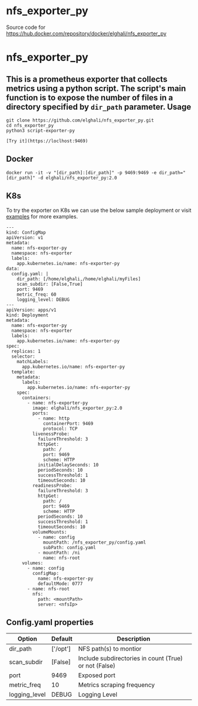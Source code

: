 # nfs_exporter_py
Source code for https://hub.docker.com/repository/docker/elghali/nfs_exporter_py

# nfs_exporter_py

This is a prometheus exporter that collects metrics using a python script. The script's main function is to expose the number of files in a directory specified by `dir_path` parameter.
Usage
---
```
git clone https://github.com/elghali/nfs_exporter_py.git
cd nfs_exporter_py
python3 script-exporter-py

[Try it](https://loclhost:9469)

```

## Docker

`docker run -it -v "[dir_path]:[dir_path]" -p 9469:9469 -e dir_path="[dir_path]" -d elghali/nfs_exporter_py:2.0`

## K8s
To try the exporter on K8s we can use the below sample deployment or visit [examples](https://github.com/elghali/nfs_exporter_py/examples) for more examples.
```
---
kind: ConfigMap
apiVersion: v1
metadata:
  name: nfs-exporter-py
  namespace: nfs-exporter
  labels:
    app.kubernetes.io/name: nfs-exporter-py
data:
  config.yaml: |
    dir_path: [/home/elghali,/home/elghali/myFiles]
    scan_subdir: [False,True]
    port: 9469
    metric_freq: 60
    logging_level: DEBUG
---
apiVersion: apps/v1
kind: Deployment
metadata:
  name: nfs-exporter-py
  namespace: nfs-exporter
  labels:
    app.kubernetes.io/name: nfs-exporter-py
spec:
  replicas: 1
  selector:
    matchLabels:
      app.kubernetes.io/name: nfs-exporter-py
  template:
    metadata:
      labels:
        app.kubernetes.io/name: nfs-exporter-py
    spec:
      containers:
        - name: nfs-exporter-py
          image: elghali/nfs_exporter_py:2.0
          ports:
            - name: http
              containerPort: 9469
              protocol: TCP
          livenessProbe:
            failureThreshold: 3
            httpGet:
              path: /
              port: 9469
              scheme: HTTP
            initialDelaySeconds: 10
            periodSeconds: 10
            successThreshold: 1
            timeoutSeconds: 10
          readinessProbe:
            failureThreshold: 3
            httpGet:
              path: /
              port: 9469
              scheme: HTTP
            periodSeconds: 10
            successThreshold: 1
            timeoutSeconds: 10
          volumeMounts:
            - name: config
              mountPath: /nfs_exporter_py/config.yaml
              subPath: config.yaml
            - mountPath: /ni
              name: nfs-root
      volumes:
        - name: config
          configMap:
            name: nfs-exporter-py
            defaultMode: 0777
        - name: nfs-root
          nfs:
            path: <mountPath>
            server: <nfsIp>

```

## Config.yaml properties

| Option | Default | Description
| ----------- | ----------- | ----------- |
| dir_path | ['/opt'] | NFS path(s) to montior
| scan_subdir | [False] | Include subdirectories in count (True) or not (False)
| port | 9469 | Exposed port |
| metric_freq | 10 | Metrics scraping frequency |
| logging_level | DEBUG | Logging Level